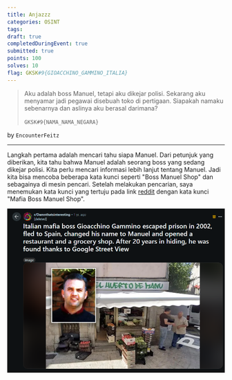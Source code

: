 ```yaml
---
title: Anjazzz
categories: OSINT
tags: 
draft: true
completedDuringEvent: true
submitted: true
points: 100
solves: 10
flag: GKSK#9{GIOACCHINO_GAMMINO_ITALIA}
---
```

> Aku adalah boss Manuel, tetapi aku dikejar polisi. Sekarang aku menyamar jadi pegawai disebuah toko di pertigaan. Siapakah namaku sebenarnya dan aslinya aku berasal darimana?
>
> `GKSK#9{NAMA_NAMA_NEGARA}`

by `EncounterFeitz`

---

Langkah pertama adalah mencari tahu siapa Manuel. Dari petunjuk yang diberikan, kita tahu bahwa Manuel adalah seorang boss yang sedang dikejar polisi. Kita perlu mencari informasi lebih lanjut tentang Manuel. Jadi kita bisa mencoba beberapa kata kunci seperti "Boss Manuel Shop" dan sebagainya di mesin pencari. Setelah melakukan pencarian, saya menemukan kata kunci yang tertuju pada link [reddit](https://www.reddit.com/r/Damnthatsinteresting/comments/1byskj3/italian_mafia_boss_gioacchino_gammino_escaped/) dengan kata kunci "Mafia Boss Manuel Shop".

![alt text](image.png)
